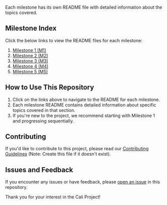 Each milestone has its own README file with detailed information about the topics covered.

## Milestone Index

Click the below links to view the README files for each milestone:

1. [Milestone 1 (M1)](https://github.com/AntonyJudeShaman/Cali-README/M1/README.md)
2. [Milestone 2 (M2)](https://github.com/AntonyJudeShaman/Cali-README/M2/README.md)
3. [Milestone 3 (M3)](https://github.com/AntonyJudeShaman/Cali-README/M3/README.md)
4. [Milestone 4 (M4)](https://github.com/AntonyJudeShaman/Cali-README/M4/README.md)
5. [Milestone 5 (M5)](https://github.com/AntonyJudeShaman/Cali-README/M5/README.md)

## How to Use This Repository

1. Click on the links above to navigate to the README for each milestone.
2. Each milestone README contains detailed information about specific topics covered in that section.
3. If you're new to the project, we recommend starting with Milestone 1 and progressing sequentially.

## Contributing

If you'd like to contribute to this project, please read our [Contributing Guidelines](CONTRIBUTING.md) (Note: Create this file if it doesn't exist).

## Issues and Feedback

If you encounter any issues or have feedback, please [open an issue](https://github.com/AntonyJudeShaman/Cali-README/issues) in this repository.

Thank you for your interest in the Cali Project!
